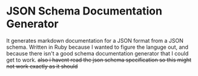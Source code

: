 # JSON Schema Documentation Generator

It generates markdown documentation for a JSON format from a JSON schema. Written in Ruby because I wanted to figure the languge out, and because there isn't a good schema documentation generator that I could get to work.  ~~also i havent read the json schema specification so this might not work exactly as it should~~
